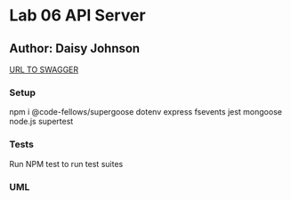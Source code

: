 # Lab 06 API Server
## Author: Daisy Johnson


[URL TO SWAGGER](https://app.swaggerhub.com/apis/daisyjanejohnson/myAPI/0.1#/servers)

### Setup
npm i @code-fellows/supergoose dotenv express  fsevents jest mongoose node.js supertest


### Tests

Run NPM test to run test suites

### UML